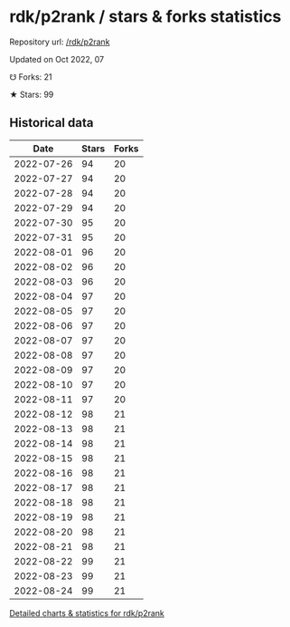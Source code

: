 # rdk/p2rank / stars & forks statistics

Repository url: [/rdk/p2rank](https://github.com/rdk/p2rank)

Updated on Oct 2022, 07

☋ Forks: 21

★ Stars: 99

## Historical data
| Date | Stars | Forks |
|------|-------|-------|
| 2022-07-26 | 94 | 20 | 
| 2022-07-27 | 94 | 20 | 
| 2022-07-28 | 94 | 20 | 
| 2022-07-29 | 94 | 20 | 
| 2022-07-30 | 95 | 20 | 
| 2022-07-31 | 95 | 20 | 
| 2022-08-01 | 96 | 20 | 
| 2022-08-02 | 96 | 20 | 
| 2022-08-03 | 96 | 20 | 
| 2022-08-04 | 97 | 20 | 
| 2022-08-05 | 97 | 20 | 
| 2022-08-06 | 97 | 20 | 
| 2022-08-07 | 97 | 20 | 
| 2022-08-08 | 97 | 20 | 
| 2022-08-09 | 97 | 20 | 
| 2022-08-10 | 97 | 20 | 
| 2022-08-11 | 97 | 20 | 
| 2022-08-12 | 98 | 21 | 
| 2022-08-13 | 98 | 21 | 
| 2022-08-14 | 98 | 21 | 
| 2022-08-15 | 98 | 21 | 
| 2022-08-16 | 98 | 21 | 
| 2022-08-17 | 98 | 21 | 
| 2022-08-18 | 98 | 21 | 
| 2022-08-19 | 98 | 21 | 
| 2022-08-20 | 98 | 21 | 
| 2022-08-21 | 98 | 21 | 
| 2022-08-22 | 99 | 21 | 
| 2022-08-23 | 99 | 21 | 
| 2022-08-24 | 99 | 21 | 


[Detailed charts & statistics for rdk/p2rank](https://reviewgithub.com/rep/rdk/p2rank)
